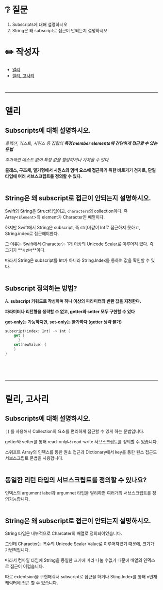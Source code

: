 # ❔ 질문
1. Subscripts에 대해 설명하시오 <br />
2. String은 왜 subscript로 접근이 안되는지 설명하시오 <br />

# ✏️ 작성자
- [앨리](#앨리)
- [릴리, 고사리](#릴리-고사리)
<br />

---

# 앨리
## Subscripts에 대해 설명하시오.
*콜렉션, 리스트, 시퀀스 등 집합의 **특정 member elements에 간단하게 접근할 수 있는 문법***

*추가적인 메소드 없이 특정 값을 할당하거나 가져올 수 있다.*

**클래스, 구조체, 열거형에서 시퀀스의 멤버 요소에 접근하기 위한 바로가기 첨자로, 단일 타입에 여러 서브스크립트를 정의할 수 있다.**
<br />
<br />

## String은 왜 subscript로 접근이 안되는지 설명하시오.
Swift의 String은 Struct타입이고, `characters`의 collection이다. 즉 Array<`Element`>의 element가 Character인 배열이다. 

하지만 Swift에서 String은 subscript, 즉 str[0]같이 Int로 접근하지 못하고, String.index로 접근해야한다.

그 이유는 Swift에서 Character는 1개 이상의 Unicode Scalar로 이루어져 있다. 즉 크기가 **`가변적`**이다.

따라서 String은 subscript를 Int가 아니라 String.Index를 통하여 값을 확인할 수 있다.
<br />
<br />

## Subscript 정의하는 방법?
A. **subscript 키워드로 작성하며 하나 이상의 파라미터와 반환 값을 지정한다.** 

**파라미터나 리턴형을 생략할 수 없고, getter와 setter 모두 구현할 수 있다**

**get-only는 가능하지만, set-only는 불가하다 (getter 생략 불가)**

```swift
subscript(index: Int) -> Int {
    get {
	  }
    set(newValue) {
    }
}
```
<br />
<br />
<br />

---

# 릴리, 고사리
## Subscripts에 대해 설명하시오.
`[]` 를 사용해서 Collection의 요소를 편리하게 접근할 수 있게 하는 문법입니다. 

getter와 setter를 통해 read-only나 read-write 서브스크립트를 정의할 수 있습니다. 

스위프트 Array의 인덱스를 통한 원소 접근과 Dictionary에서 key를 통한 원소 접근도 서브스크립트 문법을 사용합니다.
<br />
<br />

## 동일한 리턴 타입의 서브스크립트를 정의할 수 있나요?
인덱스의 argument label과 argumnet 타입을 달리하면 여러개의 서브스크립트를 정의가능합니다.
<br />
<br />

## String은 왜 subscript로 접근이 안되는지 설명하시오.
String 타입은 내부적으로 Charcater의 배열로 정의되어있습니다. 

그런데 Character는 복수의 Unicode Scalar Value로 이루어져있기 때문에, 크기가 가변적입니다. 

따라서 컴파일 타임에 String을 동일한 크기에 따라 나눌 수없기 때문에 배열의 인덱스로 접근이 어렵습니다.  

따로 extentsion을 구현해줘서 subscript로 접근을 하거나 Sting.Index를 통해 n번재 캐릭터에 접근 할 수 있습니다.
<br />
<br />
<br />
